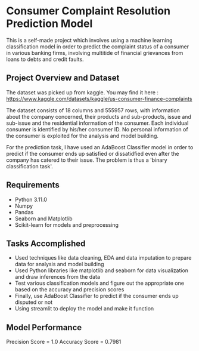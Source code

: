 # Consumer Complaint Resolution Prediction Model

This is a self-made project which involves using a machine learning classification model in order to predict the complaint status of a consumer in various banking firms, involving multitide of financial grievances from loans to debts and credit faults. 

## Project Overview and Dataset

The dataset was picked up from kaggle. You may find it here : https://www.kaggle.com/datasets/kaggle/us-consumer-finance-complaints

The dataset consists of 18 columns and 555957 rows, with information about the company concerned, their products and sub-products, issue and sub-issue and the residential information of the consumer. Each individual consumer is identified by his/her consumer ID. No personal information of the consumer is exploited for the analysis and model building. 

For the prediction task, I have used an AdaBoost Classifier model in order to predict if the consumer ends up satisfied or dissatidfied even after the company has catered to their issue. The problem is thus a 'binary classification task'. 

## Requirements 
- Python 3.11.0
- Numpy
- Pandas
- Seaborn and Matplotlib
- Scikit-learn for models and preprocessing
  
## Tasks Accomplished
- Used techniques like data cleaning, EDA and data imputation to prepare data for analysis and model building
- Used Python libraries like matplotlib and seaborn for data visualization and draw inferences from the data
- Test various classification models and figure out the appropriate one based on the accuracy and precision scores
- Finally, use AdaBoost Classifier to predict if the consumer ends up disputed or not
- Using streamlit to deploy the model and make it function

## Model Performance 
Precision Score = 1.0
Accuracy Score = 0.7981

